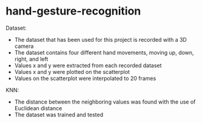 # hand-gesture-recognition

Dataset:
- The dataset that has been used for this project is recorded with a 3D camera
- The dataset contains four different hand movements, moving up, down, right, and left
- Values x and y were extracted from each recorded dataset
- Values x and y were plotted on the scatterplot
- Values on the scatterplot were interpolated to 20 frames

KNN:
- The distance between the neighboring values was found with the use of Euclidean distance
- The dataset was trained and tested
